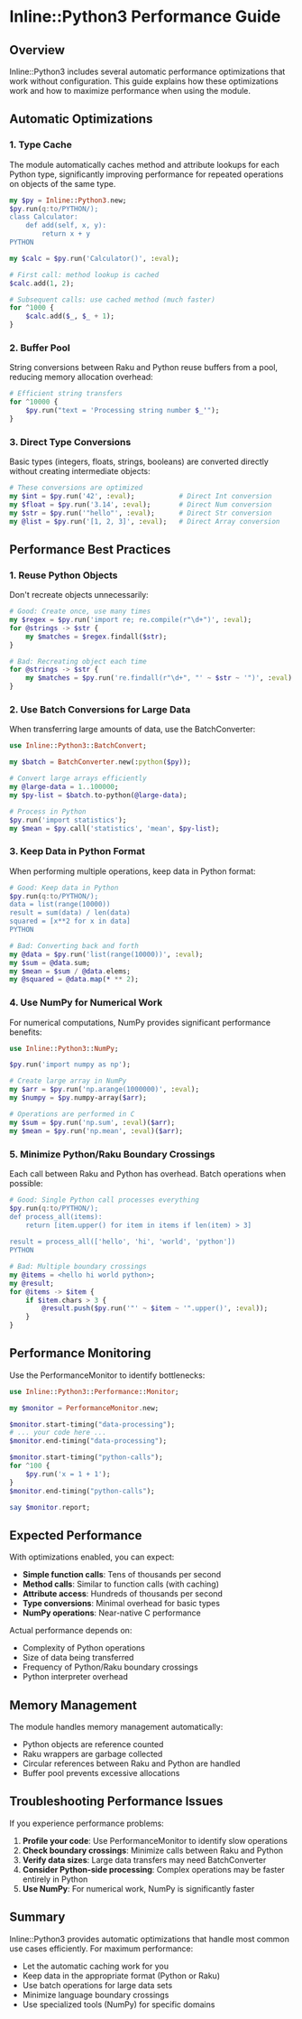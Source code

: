 # Inline::Python3 Performance Guide

## Overview

Inline::Python3 includes several automatic performance optimizations that work without configuration. This guide explains how these optimizations work and how to maximize performance when using the module.

## Automatic Optimizations

### 1. Type Cache

The module automatically caches method and attribute lookups for each Python type, significantly improving performance for repeated operations on objects of the same type.

```raku
my $py = Inline::Python3.new;
$py.run(q:to/PYTHON/);
class Calculator:
    def add(self, x, y):
        return x + y
PYTHON

my $calc = $py.run('Calculator()', :eval);

# First call: method lookup is cached
$calc.add(1, 2);

# Subsequent calls: use cached method (much faster)
for ^1000 {
    $calc.add($_, $_ + 1);
}
```

### 2. Buffer Pool

String conversions between Raku and Python reuse buffers from a pool, reducing memory allocation overhead:

```raku
# Efficient string transfers
for ^10000 {
    $py.run("text = 'Processing string number $_'");
}
```

### 3. Direct Type Conversions

Basic types (integers, floats, strings, booleans) are converted directly without creating intermediate objects:

```raku
# These conversions are optimized
my $int = $py.run('42', :eval);           # Direct Int conversion
my $float = $py.run('3.14', :eval);       # Direct Num conversion
my $str = $py.run('"hello"', :eval);      # Direct Str conversion
my @list = $py.run('[1, 2, 3]', :eval);   # Direct Array conversion
```

## Performance Best Practices

### 1. Reuse Python Objects

Don't recreate objects unnecessarily:

```raku
# Good: Create once, use many times
my $regex = $py.run('import re; re.compile(r"\d+")', :eval);
for @strings -> $str {
    my $matches = $regex.findall($str);
}

# Bad: Recreating object each time
for @strings -> $str {
    my $matches = $py.run('re.findall(r"\d+", "' ~ $str ~ '")', :eval);
}
```

### 2. Use Batch Conversions for Large Data

When transferring large amounts of data, use the BatchConverter:

```raku
use Inline::Python3::BatchConvert;

my $batch = BatchConverter.new(:python($py));

# Convert large arrays efficiently
my @large-data = 1..100000;
my $py-list = $batch.to-python(@large-data);

# Process in Python
$py.run('import statistics');
my $mean = $py.call('statistics', 'mean', $py-list);
```

### 3. Keep Data in Python Format

When performing multiple operations, keep data in Python format:

```raku
# Good: Keep data in Python
$py.run(q:to/PYTHON/);
data = list(range(10000))
result = sum(data) / len(data)
squared = [x**2 for x in data]
PYTHON

# Bad: Converting back and forth
my @data = $py.run('list(range(10000))', :eval);
my $sum = @data.sum;
my $mean = $sum / @data.elems;
my @squared = @data.map(* ** 2);
```

### 4. Use NumPy for Numerical Work

For numerical computations, NumPy provides significant performance benefits:

```raku
use Inline::Python3::NumPy;

$py.run('import numpy as np');

# Create large array in NumPy
my $arr = $py.run('np.arange(1000000)', :eval);
my $numpy = $py.numpy-array($arr);

# Operations are performed in C
my $sum = $py.run('np.sum', :eval)($arr);
my $mean = $py.run('np.mean', :eval)($arr);
```

### 5. Minimize Python/Raku Boundary Crossings

Each call between Raku and Python has overhead. Batch operations when possible:

```raku
# Good: Single Python call processes everything
$py.run(q:to/PYTHON/);
def process_all(items):
    return [item.upper() for item in items if len(item) > 3]
    
result = process_all(['hello', 'hi', 'world', 'python'])
PYTHON

# Bad: Multiple boundary crossings
my @items = <hello hi world python>;
my @result;
for @items -> $item {
    if $item.chars > 3 {
        @result.push($py.run('"' ~ $item ~ '".upper()', :eval));
    }
}
```

## Performance Monitoring

Use the PerformanceMonitor to identify bottlenecks:

```raku
use Inline::Python3::Performance::Monitor;

my $monitor = PerformanceMonitor.new;

$monitor.start-timing("data-processing");
# ... your code here ...
$monitor.end-timing("data-processing");

$monitor.start-timing("python-calls");
for ^100 {
    $py.run('x = 1 + 1');
}
$monitor.end-timing("python-calls");

say $monitor.report;
```

## Expected Performance

With optimizations enabled, you can expect:

- **Simple function calls**: Tens of thousands per second
- **Method calls**: Similar to function calls (with caching)
- **Attribute access**: Hundreds of thousands per second
- **Type conversions**: Minimal overhead for basic types
- **NumPy operations**: Near-native C performance

Actual performance depends on:
- Complexity of Python operations
- Size of data being transferred
- Frequency of Python/Raku boundary crossings
- Python interpreter overhead

## Memory Management

The module handles memory management automatically:

- Python objects are reference counted
- Raku wrappers are garbage collected
- Circular references between Raku and Python are handled
- Buffer pool prevents excessive allocations

## Troubleshooting Performance Issues

If you experience performance problems:

1. **Profile your code**: Use PerformanceMonitor to identify slow operations
2. **Check boundary crossings**: Minimize calls between Raku and Python
3. **Verify data sizes**: Large data transfers may need BatchConverter
4. **Consider Python-side processing**: Complex operations may be faster entirely in Python
5. **Use NumPy**: For numerical work, NumPy is significantly faster

## Summary

Inline::Python3 provides automatic optimizations that handle most common use cases efficiently. For maximum performance:

- Let the automatic caching work for you
- Keep data in the appropriate format (Python or Raku)
- Use batch operations for large data sets
- Minimize language boundary crossings
- Use specialized tools (NumPy) for specific domains